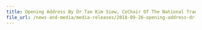 ```yaml
---
title: Opening Address By Dr Tan Kim Siew, CoChair Of The National Trade And Logistics Inter-Agency Steering Commitee (NTLSC), At The Official Launch Of The NTP On 26 SEP 2018 At Orchard Hotel
file_url: /news-and-media/media-releases/2018-09-26-opening-address-dr-tks.pdf
---
```

